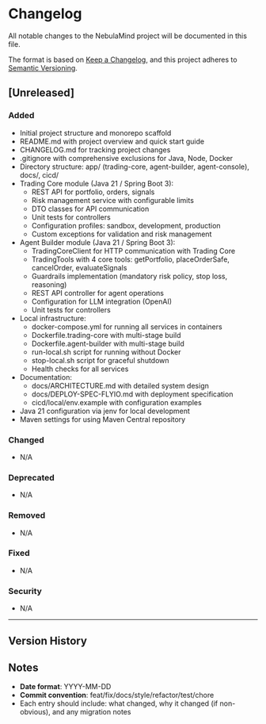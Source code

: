 # Changelog

All notable changes to the NebulaMind project will be documented in this file.

The format is based on [Keep a Changelog](https://keepachangelog.com/en/1.0.0/),
and this project adheres to [Semantic Versioning](https://semver.org/spec/v2.0.0.html).

## [Unreleased]

### Added
- Initial project structure and monorepo scaffold
- README.md with project overview and quick start guide
- CHANGELOG.md for tracking project changes
- .gitignore with comprehensive exclusions for Java, Node, Docker
- Directory structure: app/ (trading-core, agent-builder, agent-console), docs/, cicd/
- Trading Core module (Java 21 / Spring Boot 3):
  * REST API for portfolio, orders, signals
  * Risk management service with configurable limits
  * DTO classes for API communication
  * Unit tests for controllers
  * Configuration profiles: sandbox, development, production
  * Custom exceptions for validation and risk management
- Agent Builder module (Java 21 / Spring Boot 3):
  * TradingCoreClient for HTTP communication with Trading Core
  * TradingTools with 4 core tools: getPortfolio, placeOrderSafe, cancelOrder, evaluateSignals
  * Guardrails implementation (mandatory risk policy, stop loss, reasoning)
  * REST API controller for agent operations
  * Configuration for LLM integration (OpenAI)
  * Unit tests for controllers
- Local infrastructure:
  * docker-compose.yml for running all services in containers
  * Dockerfile.trading-core with multi-stage build
  * Dockerfile.agent-builder with multi-stage build
  * run-local.sh script for running without Docker
  * stop-local.sh script for graceful shutdown
  * Health checks for all services
- Documentation:
  * docs/ARCHITECTURE.md with detailed system design
  * docs/DEPLOY-SPEC-FLYIO.md with deployment specification
  * cicd/local/env.example with configuration examples
- Java 21 configuration via jenv for local development
- Maven settings for using Maven Central repository

### Changed
- N/A

### Deprecated
- N/A

### Removed
- N/A

### Fixed
- N/A

### Security
- N/A

---

## Version History

<!-- Future releases will be documented here -->

## Notes

- **Date format**: YYYY-MM-DD
- **Commit convention**: feat/fix/docs/style/refactor/test/chore
- Each entry should include: what changed, why it changed (if non-obvious), and any migration notes

